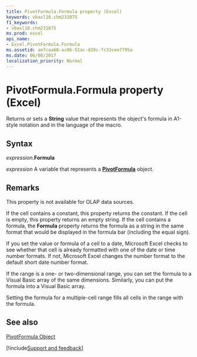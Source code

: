 ```yaml
---
title: PivotFormula.Formula property (Excel)
keywords: vbaxl10.chm231075
f1_keywords:
- vbaxl10.chm231075
ms.prod: excel
api_name:
- Excel.PivotFormula.Formula
ms.assetid: ae7caa68-ac06-51ac-d39c-fc32cee7795a
ms.date: 06/08/2017
localization_priority: Normal
---
```



# PivotFormula.Formula property (Excel)

Returns or sets a  **String** value that represents the object's formula in A1-style notation and in the language of the macro.


## Syntax

_expression_.**Formula**

_expression_ A variable that represents a **[PivotFormula](Excel.PivotFormula.md)** object.


## Remarks

This property is not available for OLAP data sources.

If the cell contains a constant, this property returns the constant. If the cell is empty, this property returns an empty string. If the cell contains a formula, the  **Formula** property returns the formula as a string in the same format that would be displayed in the formula bar (including the equal sign).

If you set the value or formula of a cell to a date, Microsoft Excel checks to see whether that cell is already formatted with one of the date or time number formats. If not, Microsoft Excel changes the number format to the default short date number format.

If the range is a one- or two-dimensional range, you can set the formula to a Visual Basic array of the same dimensions. Similarly, you can put the formula into a Visual Basic array.

Setting the formula for a multiple-cell range fills all cells in the range with the formula.


## See also


[PivotFormula Object](Excel.PivotFormula.md)

[!include[Support and feedback](~/includes/feedback-boilerplate.md)]